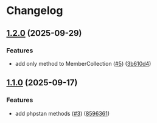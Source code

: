 # Changelog

## [1.2.0](https://github.com/ALameLlama/geographer/compare/v1.1.0...v1.2.0) (2025-09-29)


### Features

* add only method to MemberCollection ([#5](https://github.com/ALameLlama/geographer/issues/5)) ([3b610d4](https://github.com/ALameLlama/geographer/commit/3b610d49f5f9f96403b45094c331a360c721b0e6))

## [1.1.0](https://github.com/ALameLlama/geographer/compare/v1.0.0...v1.1.0) (2025-09-17)


### Features

* add phpstan methods ([#3](https://github.com/ALameLlama/geographer/issues/3)) ([8596361](https://github.com/ALameLlama/geographer/commit/8596361444bbf6cc4d8c9a0409c332ce45f4dcd9))

